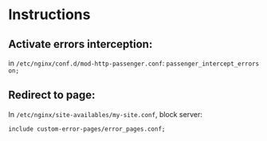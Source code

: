 # Instructions

## Activate errors interception:
in `/etc/nginx/conf.d/mod-http-passenger.conf`:
```passenger_intercept_errors on;```

## Redirect to page:
In `/etc/nginx/site-availables/my-site.conf`, block server:
```
include custom-error-pages/error_pages.conf;
```



